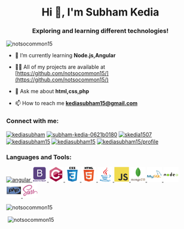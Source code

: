 <h1 align="center">Hi 👋, I'm Subham Kedia</h1>
<h3 align="center">Exploring and learning different technologies!</h3>

<p align="left"> <img src="https://komarev.com/ghpvc/?username=notsocommon15&label=Profile%20views&color=0e75b6&style=flat" alt="notsocommon15" /> </p>

- 🌱 I’m currently learning **Node.js,Angular**

- 👨‍💻 All of my projects are available at [https://github.com/notsocommon15/](https://github.com/notsocommon15/)

- 💬 Ask me about **html,css,php**

- 📫 How to reach me **kediasubham15@gmail.com**

<h3 align="left">Connect with me:</h3>
<p align="left">
<a href="https://dev.to/kediasubham" target="blank"><img align="center" src="https://cdn.jsdelivr.net/npm/simple-icons@3.0.1/icons/dev-dot-to.svg" alt="kediasubham" height="30" width="40" /></a>
<a href="https://linkedin.com/in/subham-kedia-0621b0180" target="blank"><img align="center" src="https://raw.githubusercontent.com/rahuldkjain/github-profile-readme-generator/master/src/images/icons/Social/linked-in-alt.svg" alt="subham-kedia-0621b0180" height="30" width="40" /></a>
<a href="https://www.codechef.com/users/skedia1507" target="blank"><img align="center" src="https://cdn.jsdelivr.net/npm/simple-icons@3.1.0/icons/codechef.svg" alt="skedia1507" height="30" width="40" /></a>
<a href="https://www.hackerrank.com/kediasubham15" target="blank"><img align="center" src="https://raw.githubusercontent.com/rahuldkjain/github-profile-readme-generator/master/src/images/icons/Social/hackerrank.svg" alt="kediasubham15" height="30" width="40" /></a>
<a href="https://www.leetcode.com/kediasubham15" target="blank"><img align="center" src="https://raw.githubusercontent.com/rahuldkjain/github-profile-readme-generator/master/src/images/icons/Social/leet-code.svg" alt="kediasubham15" height="30" width="40" /></a>
<a href="https://auth.geeksforgeeks.org/user/kediasubham15/profile" target="blank"><img align="center" src="https://raw.githubusercontent.com/rahuldkjain/github-profile-readme-generator/master/src/images/icons/Social/geeks-for-geeks.svg" alt="kediasubham15/profile" height="30" width="40" /></a>
</p>

<h3 align="left">Languages and Tools:</h3>
<p align="left"> <a href="https://angular.io" target="_blank"> <img src="https://angular.io/assets/images/logos/angular/angular.svg" alt="angular" width="40" height="40"/> </a> <a href="https://getbootstrap.com" target="_blank"> <img src="https://raw.githubusercontent.com/devicons/devicon/master/icons/bootstrap/bootstrap-plain-wordmark.svg" alt="bootstrap" width="40" height="40"/> </a> <a href="https://www.w3schools.com/cpp/" target="_blank"> <img src="https://raw.githubusercontent.com/devicons/devicon/master/icons/cplusplus/cplusplus-original.svg" alt="cplusplus" width="40" height="40"/> </a> <a href="https://www.w3schools.com/css/" target="_blank"> <img src="https://raw.githubusercontent.com/devicons/devicon/master/icons/css3/css3-original-wordmark.svg" alt="css3" width="40" height="40"/> </a> <a href="https://www.w3.org/html/" target="_blank"> <img src="https://raw.githubusercontent.com/devicons/devicon/master/icons/html5/html5-original-wordmark.svg" alt="html5" width="40" height="40"/> </a> <a href="https://www.java.com" target="_blank"> <img src="https://raw.githubusercontent.com/devicons/devicon/master/icons/java/java-original.svg" alt="java" width="40" height="40"/> </a> <a href="https://developer.mozilla.org/en-US/docs/Web/JavaScript" target="_blank"> <img src="https://raw.githubusercontent.com/devicons/devicon/master/icons/javascript/javascript-original.svg" alt="javascript" width="40" height="40"/> </a> <a href="https://www.mongodb.com/" target="_blank"> <img src="https://raw.githubusercontent.com/devicons/devicon/master/icons/mongodb/mongodb-original-wordmark.svg" alt="mongodb" width="40" height="40"/> </a> <a href="https://www.mysql.com/" target="_blank"> <img src="https://raw.githubusercontent.com/devicons/devicon/master/icons/mysql/mysql-original-wordmark.svg" alt="mysql" width="40" height="40"/> </a> <a href="https://nodejs.org" target="_blank"> <img src="https://raw.githubusercontent.com/devicons/devicon/master/icons/nodejs/nodejs-original-wordmark.svg" alt="nodejs" width="40" height="40"/> </a> <a href="https://www.php.net" target="_blank"> <img src="https://raw.githubusercontent.com/devicons/devicon/master/icons/php/php-original.svg" alt="php" width="40" height="40"/> </a> <a href="https://sass-lang.com" target="_blank"> <img src="https://raw.githubusercontent.com/devicons/devicon/master/icons/sass/sass-original.svg" alt="sass" width="40" height="40"/> </a> </p>

<p><img align="left" src="https://github-readme-stats.vercel.app/api/top-langs?username=notsocommon15&show_icons=true&locale=en&layout=compact" alt="notsocommon15" /></p>
<br/>
<p>&nbsp;<img align="center" src="https://github-readme-stats.vercel.app/api?username=notsocommon15&show_icons=true&locale=en" alt="notsocommon15" /></p>

